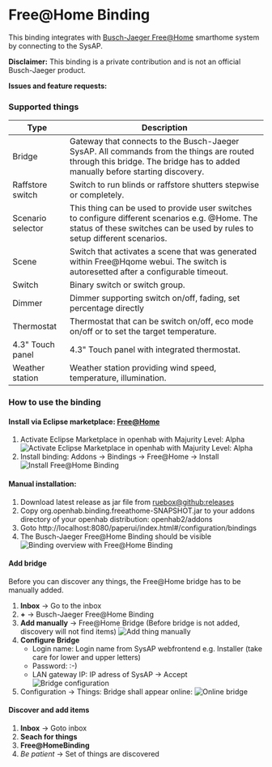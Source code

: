 # Free@Home Binding
This binding integrates with [Busch-Jaeger Free@Home](https://www.busch-jaeger.de/produkte/systeme/busch-free-at-home/) smarthome system by connecting to the SysAP.

**Disclaimer:** This binding is a private contribution and is not an official Busch-Jaeger product.

**Issues and feature requests:** 

### Supported things
Type | Description
------------ | -------------
Bridge | Gateway that connects to the Busch-Jaeger SysAP. All commands from the things are routed through this bridge. The bridge has to added manually before starting discovery.
Raffstore switch | Switch to run blinds or raffstore shutters stepwise or completely.
Scenario selector | This thing can be used to provide user switches to configure different scenarios e.g. @Home. The status of these switches can be used by rules to setup different scenarios.
Scene | Switch that activates a scene that was generated within Free@Hqome webui. The switch is autoresetted after a configurable timeout.
Switch | Binary switch or switch group.
Dimmer | Dimmer supporting switch on/off, fading, set percentage directly
Thermostat | Thermostat that can be switch on/off, eco mode on/off or to set the target temperature.
4.3" Touch panel | 4.3" Touch panel with integrated thermostat.
Weather station | Weather station providing wind speed, temperature, illumination.



### How to use the binding
#### Install via Eclipse marketplace: [Free@Home](https://marketplace.eclipse.org/content/freeathome)
1. Activate Eclipse Marketplace in openhab with Majurity Level: Alpha
![Activate Eclipse Marketplace in openhab with Majurity Level: Alpha](./doc/ActivateMarketPlace.png)
2. Install binding: Addons -> Bindings -> Free@Home -> Install
![Install Free@Home Binding](./doc/InstallViaMarketPlace.png)

#### Manual installation: 
1. Download latest release as jar file from [ruebox@github:releases](https://github.com/ruebox/openhab2-addons/releases) 
1. Copy org.openhab.binding.freeathome-SNAPSHOT.jar to your addons directory of your openhab distribution: openhab2/addons
2. Goto http://localhost:8080/paperui/index.html#/configuration/bindings
3. The Busch-Jaeger Free@Home Binding should be visible
![Binding overview with Free@Home Binding](./doc/BindingOverview.png)

#### Add bridge
Before you can discover any things, the Free@Home bridge has to be manually added.

1. **Inbox** -> Go to the inbox
1. **+** -> Busch-Jaeger Free@Home Binding
1. **Add manually** -> Free@Home Bridge (Before bridge is not added, discovery will not find items)
![Add thing manually](./doc/AddBridge.png)
1. **Configure Bridge**
   - Login name: Login name from SysAP webfrontend e.g. Installer (take care for lower and upper letters)
   - Password: :-)
   - LAN gateway IP: IP adress of SysAP
-> Accept
 ![Bridge configuration](./doc/ConfigureBridge.png)
1. Configuration -> Things: Bridge shall appear online: ![Online bridge](./doc/BridgeOnline.png) 

#### Discover and add items
1. **Inbox** -> Goto inbox
1. **Seach for things**
1. **Free@HomeBinding**
1. *Be patient*
   -> Set of things are discovered
